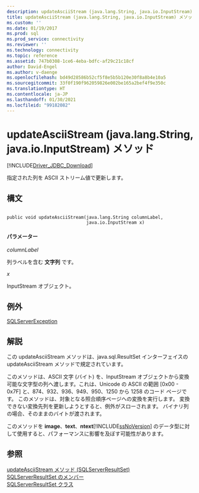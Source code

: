 ```yaml
---
description: updateAsciiStream (java.lang.String, java.io.InputStream) メソッド
title: updateAsciiStream (java.lang.String, java.io.InputStream) メソッド
ms.custom: ''
ms.date: 01/19/2017
ms.prod: sql
ms.prod_service: connectivity
ms.reviewer: ''
ms.technology: connectivity
ms.topic: reference
ms.assetid: 747b0308-1ce6-4eba-bdfc-af29c21c18cf
author: David-Engel
ms.author: v-daenge
ms.openlocfilehash: bd49d28586b52cf5f8e5b5b120e30f8a8b4e10a5
ms.sourcegitcommit: 33f0f190f962059826e002be165a2bef4f9e350c
ms.translationtype: HT
ms.contentlocale: ja-JP
ms.lasthandoff: 01/30/2021
ms.locfileid: "99182082"
---
```

# <a name="updateasciistream-method-javalangstring-javaioinputstream"></a>updateAsciiStream (java.lang.String, java.io.InputStream) メソッド
[!INCLUDE[Driver_JDBC_Download](../../../includes/driver_jdbc_download.md)]

  指定された列を ASCII ストリーム値で更新します。  
  
## <a name="syntax"></a>構文  
  
```  
  
public void updateAsciiStream(java.lang.String columnLabel,  
                              java.io.InputStream x)  
```  
  
#### <a name="parameters"></a>パラメーター  
 *columnLabel*  
  
 列ラベルを含む **文字列** です。  
  
 *x*  
  
 InputStream オブジェクト。  
  
## <a name="exceptions"></a>例外  
 [SQLServerException](../../../connect/jdbc/reference/sqlserverexception-class.md)  
  
## <a name="remarks"></a>解説  
 この updateAsciiStream メソッドは、java.sql.ResultSet インターフェイスの updateAsciiStream メソッドで規定されています。  
  
 このメソッドは、ASCII 文字 (バイト) を、InputStream オブジェクトから変換可能な文字型の列へ渡します。これは、Unicode の ASCII の範囲 [0x00 - 0x7F] と、874、932、936、949、950、1250 から 1258 のコード ページです。 このメソッドは、対象となる照合順序ページへの変換を実行します。 変換できない変換先列を更新しようとすると、例外がスローされます。 バイナリ列の場合、そのままのバイトが渡されます。  
  
 このメソッドを **image**、**text**、**ntext**[!INCLUDE[ssNoVersion](../../../includes/ssnoversion-md.md)] のデータ型に対して使用すると、パフォーマンスに影響を及ぼす可能性があります。  
  
## <a name="see-also"></a>参照  
 [updateAsciiStream メソッド (SQLServerResultSet)](../../../connect/jdbc/reference/updateasciistream-method-sqlserverresultset.md)   
 [SQLServerResultSet のメンバー](../../../connect/jdbc/reference/sqlserverresultset-members.md)   
 [SQLServerResultSet クラス](../../../connect/jdbc/reference/sqlserverresultset-class.md)  
  
  
